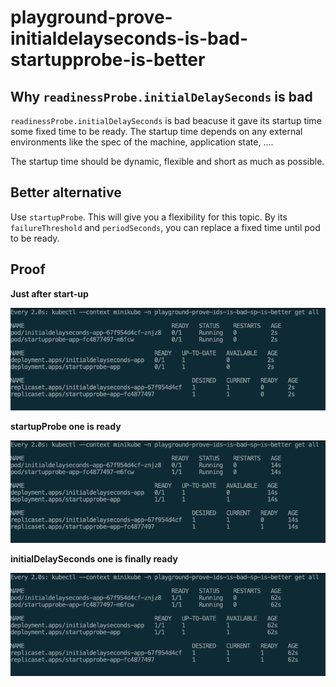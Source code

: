 # playground-prove-initialdelayseconds-is-bad-startupprobe-is-better

## Why `readinessProbe.initialDelaySeconds` is bad

`readinessProbe.initialDelaySeconds` is bad beacuse it gave its startup time some fixed time to be ready.
The startup time depends on any external environments like the spec of the machine, application state, ....

The startup time should be dynamic, flexible and short as much as possible.

## Better alternative

Use `startupProbe`. This will give you a flexibility for this topic.
By its `failureThreshold` and `periodSeconds`, you can replace a fixed time until pod to be ready.

## Proof

**Just after start-up**

![](imgs/just-after-apply.png)

**startupProbe one is ready**

![](imgs/startupprobe-app-ready.png)


**initialDelaySeconds one is finally ready**


![](imgs/initialdelayseconds-app-ready.png)
